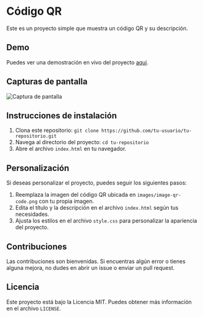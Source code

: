 # Código QR

Este es un proyecto simple que muestra un código QR y su descripción.

## Demo

Puedes ver una demostración en vivo del proyecto [aquí](https://example.com).

## Capturas de pantalla

![Captura de pantalla](/screenshots/screenshot.png)

## Instrucciones de instalación

1. Clona este repositorio: `git clone https://github.com/tu-usuario/tu-repositorio.git`
2. Navega al directorio del proyecto: `cd tu-repositorio`
3. Abre el archivo `index.html` en tu navegador.

## Personalización

Si deseas personalizar el proyecto, puedes seguir los siguientes pasos:

1. Reemplaza la imagen del código QR ubicada en `images/image-qr-code.png` con tu propia imagen.
2. Edita el título y la descripción en el archivo `index.html` según tus necesidades.
3. Ajusta los estilos en el archivo `style.css` para personalizar la apariencia del proyecto.

## Contribuciones

Las contribuciones son bienvenidas. Si encuentras algún error o tienes alguna mejora, no dudes en abrir un issue o enviar un pull request.

## Licencia

Este proyecto está bajo la Licencia MIT. Puedes obtener más información en el archivo `LICENSE`.